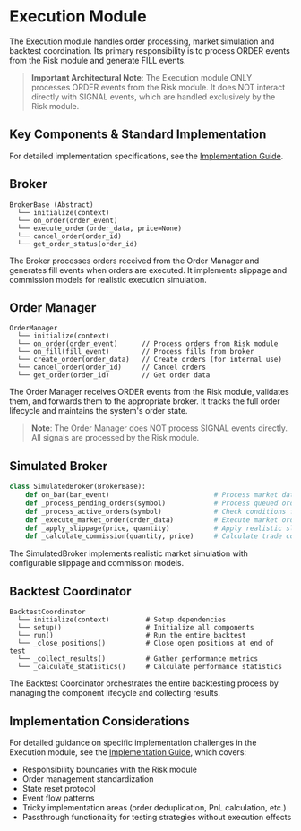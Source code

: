 # Execution Module

The Execution module handles order processing, market simulation and backtest coordination. Its primary responsibility is to process ORDER events from the Risk module and generate FILL events.

> **Important Architectural Note**: The Execution module ONLY processes ORDER events from the Risk module. It does NOT interact directly with SIGNAL events, which are handled exclusively by the Risk module.

## Key Components & Standard Implementation

For detailed implementation specifications, see the [Implementation Guide](IMPLEMENTATION.md).

## Broker

```
BrokerBase (Abstract)
  └── initialize(context)
  └── on_order(order_event)
  └── execute_order(order_data, price=None)
  └── cancel_order(order_id)
  └── get_order_status(order_id)
```

The Broker processes orders received from the Order Manager and generates fill events when orders are executed. It implements slippage and commission models for realistic execution simulation.

## Order Manager

```
OrderManager
  └── initialize(context)
  └── on_order(order_event)      // Process orders from Risk module
  └── on_fill(fill_event)        // Process fills from broker
  └── create_order(order_data)   // Create orders (for internal use)
  └── cancel_order(order_id)     // Cancel orders
  └── get_order(order_id)        // Get order data
```

The Order Manager receives ORDER events from the Risk module, validates them, and forwards them to the appropriate broker. It tracks the full order lifecycle and maintains the system's order state.

> **Note**: The Order Manager does NOT process SIGNAL events directly. All signals are processed by the Risk module.

## Simulated Broker

```python
class SimulatedBroker(BrokerBase):
    def on_bar(bar_event)                          # Process market data updates
    def _process_pending_orders(symbol)            # Process queued orders
    def _process_active_orders(symbol)             # Check conditions for limit/stop orders
    def _execute_market_order(order_data)          # Execute market orders
    def _apply_slippage(price, quantity)           # Apply realistic slippage
    def _calculate_commission(quantity, price)     # Calculate trade commission
```

The SimulatedBroker implements realistic market simulation with configurable slippage and commission models.

## Backtest Coordinator

```
BacktestCoordinator
  └── initialize(context)         # Setup dependencies
  └── setup()                     # Initialize all components
  └── run()                       # Run the entire backtest
  └── _close_positions()          # Close open positions at end of test
  └── _collect_results()          # Gather performance metrics
  └── _calculate_statistics()     # Calculate performance statistics
```

The Backtest Coordinator orchestrates the entire backtesting process by managing the component lifecycle and collecting results.

## Implementation Considerations

For detailed guidance on specific implementation challenges in the Execution module, see the [Implementation Guide](IMPLEMENTATION.md), which covers:

- Responsibility boundaries with the Risk module
- Order management standardization
- State reset protocol
- Event flow patterns
- Tricky implementation areas (order deduplication, PnL calculation, etc.)
- Passthrough functionality for testing strategies without execution effects